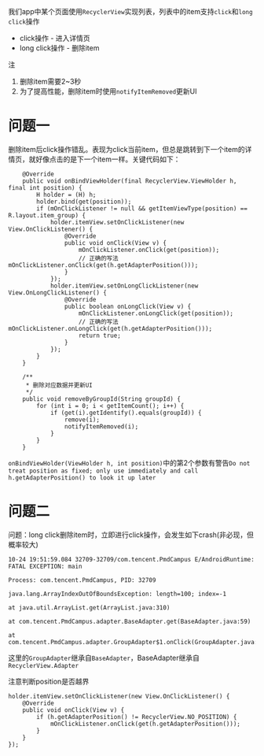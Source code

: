 [Tag]: android

我们app中某个页面使用`RecyclerView`实现列表，列表中的item支持`click`和`long click`操作

+ click操作 - 进入详情页
+ long click操作 - 删除item

注
1. 删除item需要2~3秒
2. 为了提高性能，删除item时使用`notifyItemRemoved`更新UI

# 问题一
删除item后click操作错乱。表现为click当前item，但总是跳转到下一个item的详情页，就好像点击的是下一个item一样。关键代码如下：

```
    @Override
    public void onBindViewHolder(final RecyclerView.ViewHolder h, final int position) {
        H holder = (H) h;
        holder.bind(get(position));
        if (mOnClickListener != null && getItemViewType(position) == R.layout.item_group) {
            holder.itemView.setOnClickListener(new View.OnClickListener() {
                @Override
                public void onClick(View v) {
                    mOnClickListener.onClick(get(position));
                    // 正确的写法 mOnClickListener.onClick(get(h.getAdapterPosition()));
                }
            });
            holder.itemView.setOnLongClickListener(new View.OnLongClickListener() {
                @Override
                public boolean onLongClick(View v) {
                    mOnClickListener.onLongClick(get(position));
                    // 正确的写法 mOnClickListener.onLongClick(get(h.getAdapterPosition()));
                    return true;
                }
            });
        }
    }

    /**
     * 删除对应数据并更新UI
     */
    public void removeByGroupId(String groupId) {
        for (int i = 0; i < getItemCount(); i++) {
            if (get(i).getIdentify().equals(groupId)) {
                remove(i);
                notifyItemRemoved(i);
            }
        }
    }
```

`onBindViewHolder(ViewHolder h, int position)`中的第2个参数有警告`Do not treat position as fixed; only use immediately and call h.getAdapterPosition() to look it up later`


# 问题二
问题：long click删除item时，立即进行click操作，会发生如下crash(非必现，但概率较大)


```
10-24 19:51:59.084 32709-32709/com.tencent.PmdCampus E/AndroidRuntime: FATAL EXCEPTION: main
                                                                       Process: com.tencent.PmdCampus, PID: 32709
                                                                       java.lang.ArrayIndexOutOfBoundsException: length=100; index=-1
                                                                           at java.util.ArrayList.get(ArrayList.java:310)
                                                                           at com.tencent.PmdCampus.adapter.BaseAdapter.get(BaseAdapter.java:59)
                                                                           at com.tencent.PmdCampus.adapter.GroupAdapter$1.onClick(GroupAdapter.java:55)
```

这里的`GroupAdapter`继承自`BaseAdapter`，BaseAdapter继承自`RecyclerView.Adapter`

注意判断position是否越界

```
holder.itemView.setOnClickListener(new View.OnClickListener() {
    @Override
    public void onClick(View v) {
        if (h.getAdapterPosition() != RecyclerView.NO_POSITION) {
            mOnClickListener.onClick(get(h.getAdapterPosition()));
        }
    }
});
```

